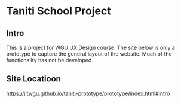 # Taniti School Project

## Intro

This is a project for WGU UX Design course. The site below is only a prototype to capture the general layout of the website. 
Much of the functionality has not be developed.

## Site Locatioon
https://jltwgu.github.io/taniti-prototype/prototype/index.html#intro
